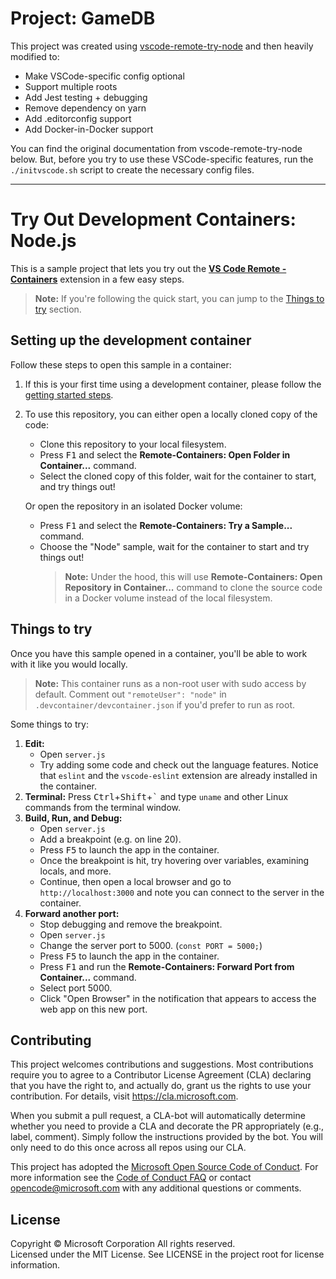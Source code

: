 # Project: GameDB

This project was created using [vscode-remote-try-node](https://github.com/Microsoft/vscode-remote-try-node) and then heavily modified to:
- Make VSCode-specific config optional
- Support multiple roots
- Add Jest testing + debugging
- Remove dependency on yarn
- Add .editorconfig support
- Add Docker-in-Docker support

You can find the original documentation from vscode-remote-try-node below. But, before you try to use these VSCode-specific features, run the `./initvscode.sh` script to create the necessary config files.

---

# Try Out Development Containers: Node.js

This is a sample project that lets you try out the **[VS Code Remote - Containers](https://aka.ms/vscode-remote/containers)** extension in a few easy steps.

> **Note:** If you're following the quick start, you can jump to the [Things to try](#things-to-try) section.

## Setting up the development container

Follow these steps to open this sample in a container:

1. If this is your first time using a development container, please follow the [getting started steps](https://aka.ms/vscode-remote/containers/getting-started).

2. To use this repository, you can either open a locally cloned copy of the code:

   - Clone this repository to your local filesystem.
   - Press <kbd>F1</kbd> and select the **Remote-Containers: Open Folder in Container...** command.
   - Select the cloned copy of this folder, wait for the container to start, and try things out!

   Or open the repository in an isolated Docker volume:

    - Press <kbd>F1</kbd> and select the **Remote-Containers: Try a Sample...** command.
    - Choose the "Node" sample, wait for the container to start and try things out!
        > **Note:** Under the hood, this will use **Remote-Containers: Open Repository in Container...** command to clone the source code in a Docker volume instead of the local filesystem.

## Things to try

Once you have this sample opened in a container, you'll be able to work with it like you would locally.

> **Note:** This container runs as a non-root user with sudo access by default. Comment out `"remoteUser": "node"` in `.devcontainer/devcontainer.json` if you'd prefer to run as root.

Some things to try:

1. **Edit:**
   - Open `server.js`
   - Try adding some code and check out the language features. Notice that `eslint` and the `vscode-eslint` extension are already installed in the container.
2. **Terminal:** Press <kbd>Ctrl</kbd>+<kbd>Shift</kbd>+<kbd>\`</kbd> and type `uname` and other Linux commands from the terminal window.
3. **Build, Run, and Debug:**
   - Open `server.js`
   - Add a breakpoint (e.g. on line 20).
   - Press <kbd>F5</kbd> to launch the app in the container.
   - Once the breakpoint is hit, try hovering over variables, examining locals, and more.
   - Continue, then open a local browser and go to `http://localhost:3000` and note you can connect to the server in the container.
4. **Forward another port:**
   - Stop debugging and remove the breakpoint.
   - Open `server.js`
   - Change the server port to 5000. (`const PORT = 5000;`)
   - Press <kbd>F5</kbd> to launch the app in the container.
   - Press <kbd>F1</kbd> and run the **Remote-Containers: Forward Port from Container...** command.
   - Select port 5000.
   - Click "Open Browser" in the notification that appears to access the web app on this new port.

## Contributing

This project welcomes contributions and suggestions.  Most contributions require you to agree to a
Contributor License Agreement (CLA) declaring that you have the right to, and actually do, grant us
the rights to use your contribution. For details, visit https://cla.microsoft.com.

When you submit a pull request, a CLA-bot will automatically determine whether you need to provide
a CLA and decorate the PR appropriately (e.g., label, comment). Simply follow the instructions
provided by the bot. You will only need to do this once across all repos using our CLA.

This project has adopted the [Microsoft Open Source Code of Conduct](https://opensource.microsoft.com/codeofconduct/).
For more information see the [Code of Conduct FAQ](https://opensource.microsoft.com/codeofconduct/faq/) or
contact [opencode@microsoft.com](mailto:opencode@microsoft.com) with any additional questions or comments.

## License

Copyright © Microsoft Corporation All rights reserved.<br />
Licensed under the MIT License. See LICENSE in the project root for license information.
